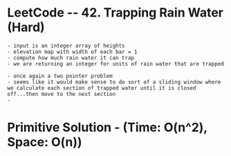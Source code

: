# LeetCode -- 42. Trapping Rain Water (Hard)

    - input is an integer array of heights
    - elevation map with width of each bar = 1
    - compute how much rain water it can trap
    - we are returning an integer for units of rain water that are trapped

    - once again a two pointer problem
    - seems like it would make sense to do sort of a sliding window where we calculate each section of trapped water until it is closed off...then move to the next section
    - 

# Primitive Solution - (Time: O(n^2), Space: O(n))